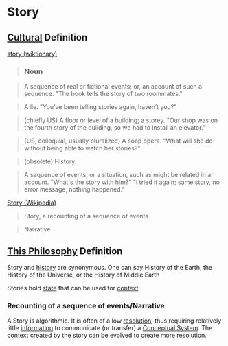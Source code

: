 # Story

## [Cultural](./culture.md) Definition

<a href="http://en.wiktionary.org/wiki/story" target="_blank">story (wiktionary)</a>

> ### Noun

> A sequence of real or fictional events; or, an account of such a sequence. "The book tells the story of two roommates."

> A lie. "You’ve been telling stories again, haven’t you?"

> (chiefly US) A floor or level of a building; a storey. "Our shop was on the fourth story of the building, so we had to install an elevator."

> (US, colloquial, usually pluralized) A soap opera. "What will she do without being able to watch her stories?"

> (obsolete) History.

> A sequence of events, or a situation, such as might be related in an account. "What's the story with him?" "I tried it again; same story, no error message, nothing happened."

<a href="https://en.wikipedia.org/wiki/Story" target="_blank">Story (Wikipedia)</a>

> Story, a recounting of a sequence of events

> Narrative

## [This Philosophy](./this-philosophy.md) Definition

Story and [history](./history.md) are synonymous. One can say History of the Earth, the History of the Universe, or the History of Middle Earth

Stories hold [state](./state.md) that can be used for [context](./context.md).

### Recounting of a sequence of events/Narrative

A Story is algorithmic. It is often of a low [resolution](./resolution.md), thus requiring relatively little [information](./information.md) to communicate (or transfer) a [Conceptual System](./conceptual-system.md). The context created by the story can be evolved to create more resolution.
